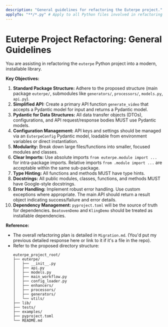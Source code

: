 ```yaml
---
description: "General guidelines for refactoring the Euterpe project."
applyTo: "**/*.py" # Apply to all Python files involved in refactoring
---
```


# Euterpe Project Refactoring: General Guidelines

You are assisting in refactoring the `euterpe` Python project into a modern, installable library.

**Key Objectives:**
1.  **Standard Package Structure:** Adhere to the proposed structure (main package `euterpe/`, submodules like `generators/`, `processors/`, `models.py`, `api.py`).
2.  **Simplified API:** Create a primary API function `generate_video` that accepts a Pydantic model for input and returns a Pydantic model.
3.  **Pydantic for Data Structures:** All data transfer objects (DTOs), configurations, and API request/response bodies MUST use Pydantic models.
4.  **Configuration Management:** API keys and settings should be managed via an `EuterpeConfig` Pydantic model, loadable from environment variables or direct instantiation.
5.  **Modularity:** Break down large files/functions into smaller, focused modules and classes.
6.  **Clear Imports:** Use absolute imports `from euterpe.module import ...` for intra-package imports. Relative imports `from .module import ...` are acceptable within the same sub-package.
7.  **Type Hinting:** All functions and methods MUST have type hints.
8.  **Docstrings:** All public modules, classes, functions, and methods MUST have Google-style docstrings.
9.  **Error Handling:** Implement robust error handling. Use custom exceptions where appropriate. The main API should return a result object indicating success/failure and error details.
10. **Dependency Management:** `pyproject.toml` will be the source of truth for dependencies. `BeatovenDemo` and `KlingDemo` should be treated as installable dependencies.

**Reference:**
* The overall refactoring plan is detailed in `Migration.md`. (You'd put my previous detailed response here or link to it if it's a file in the repo).
* Refer to the proposed directory structure:
    ```
    euterpe_project_root/
    ├── euterpe/
    │   ├── __init__.py
    │   ├── api.py
    │   ├── models.py
    │   ├── main_workflow.py
    │   ├── config_loader.py
    │   ├── enhancers/
    │   ├── processors/
    │   ├── generators/
    │   └── utils/
    ├── lib/
    ├── tests/
    ├── examples/
    ├── pyproject.toml
    └── README.md
    ```